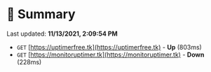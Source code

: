 # 📖 Summary
Last updated: **11/13/2021, 2:09:54 PM**

- `GET` [https://uptimerfree.tk](https://uptimerfree.tk) - **Up** (803ms)
- `GET` [https://monitoruptimer.tk](https://monitoruptimer.tk) - **Down** (228ms)
